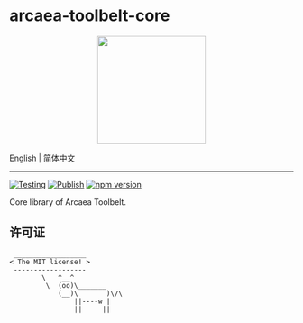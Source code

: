 # arcaea-toolbelt-core

<div style="text-align: center">
  <img src="./favicon.ico" width="192" height="192" />
</div>

[English](./README.md) | 简体中文

---

[![Testing](https://github.com/DarrenDanielDay/arcaea-toolbelt-core/actions/workflows/test.yml/badge.svg)](https://github.com/DarrenDanielDay/arcaea-toolbelt-core/actions/) [![Publish](https://github.com/DarrenDanielDay/arcaea-toolbelt-core/actions/workflows/publish.yml/badge.svg)](https://github.com/DarrenDanielDay/arcaea-toolbelt-core/actions/) [![npm version](https://badge.fury.io/js/arcaea-toolbelt-core.svg)](https://badge.fury.io/js/arcaea-toolbelt-core)

Core library of Arcaea Toolbelt.

## 许可证

```text
 __________________
< The MIT license! >
 ------------------
        \   ^__^
         \  (oo)\_______
            (__)\       )\/\
                ||----w |
                ||     ||
```
